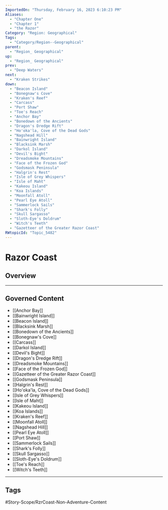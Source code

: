 ```yaml
---
ImportedOn: "Thursday, February 16, 2023 6:10:23 PM"
Aliases:
  - "Chapter One"
  - "Chapter 1"
  - "the Razor"
Category: "Region: Geographical"
Tags:
  - "Category/Region--Geographical"
parent:
  - "Region_ Geographical"
up:
  - "Region_ Geographical"
prev:
  - "Deep Waters"
next:
  - "Kraken Strikes"
down:
  - "Beacon Island"
  - "Bonegnaw's Cove"
  - "Kraken's Reef"
  - "Carcass"
  - "Port Shaw"
  - "Toe's Reach"
  - "Anchor Bay"
  - "Bonedown of the Ancients"
  - "Dragon's Dredge Rift"
  - "Ho'oka'la, Cove of the Dead Gods"
  - "Nagshead Hill"
  - "Bainwright Island"
  - "Blacksink Marsh"
  - "Darkol Island"
  - "Devil's Bight"
  - "Dreadsmoke Mountains"
  - "Face of the Frozen God"
  - "Godsmask Peninsula"
  - "Halgrin's Rest"
  - "Isle of Grey Whispers"
  - "Isle of Maht"
  - "Kakeou Island"
  - "Koa Islands"
  - "Moonfall Atoll"
  - "Pearl Eye Atoll"
  - "Sammerlock Sails"
  - "Shark's Folly"
  - "Skull Sargasso"
  - "Sloth-Eye's Doldrum"
  - "Witch's Teeth"
  - "Gazetteer of the Greater Razor Coast"
RWtopicId: "Topic_5482"
---
```

# Razor Coast
## Overview
---
## Governed Content
- [[Anchor Bay]]
- [[Bainwright Island]]
- [[Beacon Island]]
- [[Blacksink Marsh]]
- [[Bonedown of the Ancients]]
- [[Bonegnaw's Cove]]
- [[Carcass]]
- [[Darkol Island]]
- [[Devil's Bight]]
- [[Dragon's Dredge Rift]]
- [[Dreadsmoke Mountains]]
- [[Face of the Frozen God]]
- [[Gazetteer of the Greater Razor Coast]]
- [[Godsmask Peninsula]]
- [[Halgrin's Rest]]
- [[Ho'oka'la, Cove of the Dead Gods]]
- [[Isle of Grey Whispers]]
- [[Isle of Maht]]
- [[Kakeou Island]]
- [[Koa Islands]]
- [[Kraken's Reef]]
- [[Moonfall Atoll]]
- [[Nagshead Hill]]
- [[Pearl Eye Atoll]]
- [[Port Shaw]]
- [[Sammerlock Sails]]
- [[Shark's Folly]]
- [[Skull Sargasso]]
- [[Sloth-Eye's Doldrum]]
- [[Toe's Reach]]
- [[Witch's Teeth]]


---
## Tags
#Story-Scope/RzrCoast-Non-Adventure-Content


